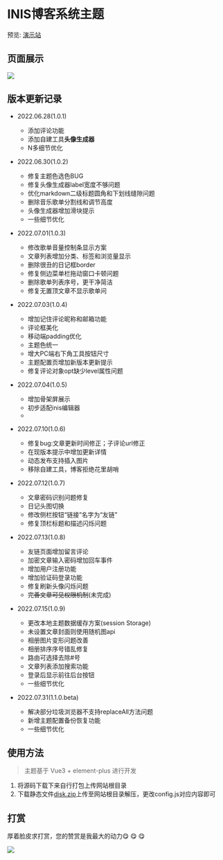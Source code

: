 # INIS博客系统主题

预览: [演示站](https://www.ztyang.com)

## 页面展示
![](https://qiniu.ztyang.com/img/20220630181441.png)


## 版本更新记录

- 2022.06.28(1.0.1)
  - 添加评论功能
  - 添加自建工具**头像生成器**
  - N多细节优化

- 2022.06.30(1.0.2)
  - 修复主题色选色BUG
  - 修复头像生成器label宽度不够问题
  - 优化markdown二级标题圆角和下划线缝隙问题
  - 删除音乐歌单分割线和调节高度
  - 头像生成器增加滑块提示
  - 一些细节优化

- 2022.07.01(1.0.3)
  - 修改歌单音量控制条显示方案
  - 文章列表增加分类、标签和浏览量显示
  - 删除很丑的日记框border
  - 修复侧边菜单栏拖动窗口卡顿问题
  - 删除歌单列表序号，更干净简洁
  - 修复无置顶文章不显示歌单问

- 2022.07.03(1.0.4)
  - 增加记住评论昵称和邮箱功能
  - 评论框美化
  - 移动端padding优化
  - 主题色统一
  - 增大PC端右下角工具按钮尺寸
  - 主题配置页增加新版本更新提示
  - 修复评论对象opt缺少level属性问题

- 2022.07.04(1.0.5)
  - 增加骨架屏展示
  - 初步适配inis编辑器
  - 
- 2022.07.10(1.0.6)
  - 修复bug:文章更新时间修正；子评论url修正
  - 在现版本提示中增加更新详情
  - 动态发布支持插入图片
  - 移除自建工具，博客拒绝花里胡哨


- 2022.07.12(1.0.7)
  - 文章密码识别问题修复
  - 日记头图切换
  - 修改侧栏按钮“链接”名字为“友链”
  - 修复顶栏标题和描述闪烁问题

- 2022.07.13(1.0.8)
  - 友链页面增加留言评论
  - 加密文章输入密码增加回车事件
  - 增加用户注册功能
  - 增加验证码登录功能
  - 修复刷新头像闪烁问题
  - ~~完善文章可见权限机制~~(未完成)

- 2022.07.15(1.0.9)
  - 更改本地主题数据缓存方案(session Storage)
  - 未设置文章封面则使用随机图api
  - 相册图片变形问题改善
  - 相册排序序号错乱修复
  - 路由可选择去除#号
  - 文章列表添加搜索功能
  - 登录后显示前往后台按钮
  - 一些细节优化

- 2022.07.31(1.1.0.beta)
  - 解决部分垃圾浏览器不支持replaceAll方法问题
  - 新增主题配置备份恢复功能
  - 一些细节优化


## 使用方法

> 主题基于 Vue3 + element-plus 进行开发

1. 将源码下载下来自行打包上传网站根目录
2. 下载静态文件[disk.zip](https://raw.githubusercontent.com/ztyangt/inis-theme-grace/main/dist-v1.1.0.beta.zip)上传至网站根目录解压，更改config.js对应内容即可



## 打赏
厚着脸皮求打赏，您的赞赏是我最大的动力😋 😋 😋

![](https://qiniu.ztyang.com/img/Snipaste_2022-07-03_14-43-12.png)


